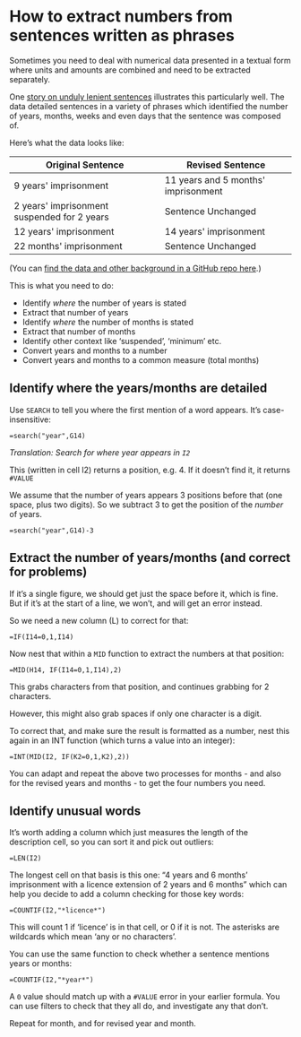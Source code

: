 # How to extract numbers from sentences written as phrases

Sometimes you need to deal with numerical data presented in a textual form where units and amounts are combined and need to be extracted separately. 

One [story on unduly lenient sentences](https://www.bbc.co.uk/news/uk-47879288) illustrates this particularly well. The data detailed sentences in a variety of phrases which identified the number of years, months, weeks and even days that the sentence was composed of. 

Here’s what the data looks like:

| Original Sentence | Revised Sentence |
|---|---|
| 9 years' imprisonment | 11 years and 5 months' imprisonment |
| 2 years' imprisonment suspended for 2 years | Sentence Unchanged |
| 12 years' imprisonment | 14 years' imprisonment |
| 22 months' imprisonment | Sentence Unchanged |

(You can [find the data and other background in a GitHub repo here](https://github.com/BBC-Data-Unit/unduly-lenient-sentences).)

This is what you need to do:

* Identify *where* the number of years is stated
* Extract that number of years
* Identify *where* the number of months is stated
* Extract that number of months
* Identify other context like ‘suspended’, ‘minimum’ etc.
* Convert years and months to a number
* Convert years and months to a common measure (total months)

## Identify where the years/months are detailed

Use `SEARCH` to tell you where the first mention of a word appears. It’s case-insensitive:

`=search("year",G14)`

*Translation: Search for where year appears in `I2`*

This (written in cell I2) returns a position, e.g. 4. If it doesn’t find it, it returns `#VALUE`

We assume that the number of years appears 3 positions before that (one space, plus two digits). So we subtract 3 to get the position of the *number* of years.

`=search("year",G14)-3`

## Extract the number of years/months (and correct for problems)

If it’s a single figure, we should get just the space before it, which is fine. But if it’s at the start of a line, we won’t, and will get an error instead.

So we need a new column (L) to correct for that:

`=IF(I14=0,1,I14)`

Now nest that within a `MID` function to extract the numbers at that position:

`=MID(H14, IF(I14=0,1,I14),2)`

This grabs characters from that position, and continues grabbing for 2 characters.

However, this might also grab spaces if only one character is a digit.

To correct that, and make sure the result is formatted as a number, nest this again in an INT function (which turns a value into an integer):

`=INT(MID(I2, IF(K2=0,1,K2),2))`

You can adapt and repeat the above two processes for months - and also for the revised years and months - to get the four numbers you need.

## Identify unusual words

It’s worth adding a column which just measures the length of the description cell, so you can sort it and pick out outliers:

`=LEN(I2)`

The longest cell on that basis is this one: “4 years and 6 months’ imprisonment with a licence extension of 2 years and 6 months” which can help you decide to add a column checking for those key words:

`=COUNTIF(I2,"*licence*")`

This will count 1 if ‘licence’ is in that cell, or 0 if it is not. The asterisks are wildcards which mean ‘any or no characters’.

You can use the same function to check whether a sentence mentions years or months:

`=COUNTIF(I2,"*year*")`

A `0` value should match up with a `#VALUE` error in your earlier formula. You can use filters to check that they all do, and investigate any that don’t.

Repeat for month, and for revised year and month.
